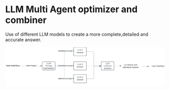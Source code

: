 # LLM Multi Agent optimizer and combiner

Use of different LLM models to create a more complete,detailed and accurate answer.

![alt text](https://github.com/mimmol99/LLM_optimizer_and_combiner/blob/main/images/llm_multi_agents_optimizer_and_combiner.png?raw=True)
